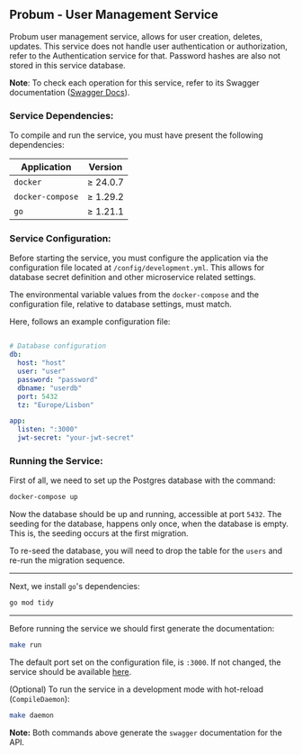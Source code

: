 ## Probum - User Management Service

Probum user management service, allows for user creation, deletes, updates. This service does not handle user authentication or
authorization, refer to the Authentication service for that. Password hashes are also not stored in this service database.

**Note**: To check each operation for this service, refer to its Swagger documentation ([Swagger Docs](http://127.0.0.1:3000/swagger/index.html)).

### Service Dependencies:

To compile and run the service, you must have present the following dependencies:

| Application      | Version  |
|------------------|:--------:|
| `docker`         | ≥ 24.0.7 |
| `docker-compose` | ≥ 1.29.2 |
| `go`             | ≥ 1.21.1 |

### Service Configuration:

Before starting the service, you must configure the application via the configuration file located at `/config/development.yml`. This 
allows for database secret definition and other microservice related settings.

The environmental variable values from the `docker-compose` and the configuration file, relative to database settings, must match.

Here, follows an example configuration file: 
```yaml

# Database configuration
db:
  host: "host"
  user: "user"
  password: "password"
  dbname: "userdb"
  port: 5432
  tz: "Europe/Lisbon"

app:
  listen: ":3000"
  jwt-secret: "your-jwt-secret"

```

### Running the Service:

First of all, we need to set up the Postgres database with the command:
```sh
docker-compose up
```
Now the database should be up and running, accessible at port `5432`.
The seeding for the database, happens only once, when the database is empty. This is, the seeding occurs at the first migration.

To re-seed the database, you will need to drop the table for the `users` and re-run the migration sequence.

---
Next, we install `go`'s dependencies:
```sh
go mod tidy
```

---
Before running the service we should first generate the documentation:
```sh
make run
```

The default port set on the configuration file, is `:3000`. If not changed, the service should be available [here](http://127.0.0.1:3000).

(Optional) To run the service in a development mode with hot-reload (`CompileDaemon`): 
```sh
make daemon
```

**Note:** Both commands above generate the `swagger` documentation for the API.

